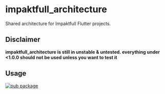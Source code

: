 # impaktfull_architecture

Shared architecture for Impaktfull Flutter projects.

## Disclaimer 

**impaktfull_architecture is still in unstable & untested. everything under <1.0.0 should not be used unless you want to test it**

## Usage

[![pub package](https://img.shields.io/pub/v/impaktfull_architecture.svg)](https://pub.dartlang.org/packages/impaktfull_architecture)
